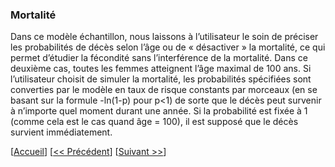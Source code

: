 ### Mortalité 

Dans ce modèle échantillon, nous laissons à l’utilisateur le soin de préciser les probabilités de décès selon l’âge ou de « désactiver » la mortalité, ce qui permet d’étudier la fécondité sans l’interférence de la mortalité. Dans ce deuxième cas, toutes les femmes atteignent l’âge maximal de 100 ans. Si l’utilisateur choisit de simuler la mortalité, les probabilités spécifiées sont converties par le modèle en taux de risque constants par morceaux (en se basant sur la formule -ln(1-p) pour p<1) de sorte que le décès peut survenir à n’importe quel moment durant une année. Si la probabilité est fixée à 1 (comme cela est le cas quand âge = 100), il est supposé que le décès survient immédiatement. 


[[Accueil](#Home)] [[<< Précédent](#006-Union-dissolution)] [[Suivant >>](#008-QQQ)]